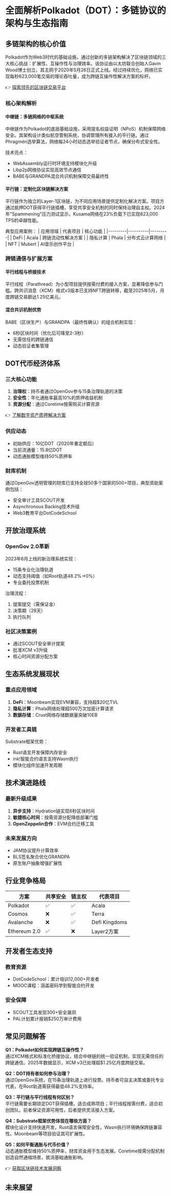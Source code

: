 # 全面解析Polkadot（DOT）：多链协议的架构与生态指南

## 多链架构的核心价值

Polkadot作为Web3时代的基础设施，通过创新的多链架构解决了区块链领域的三大核心挑战：扩展性、互操作性与治理效率。该协议由以太坊联合创始人Gavin Wood博士创立，其主网于2020年5月26日正式上线。经过持续优化，网络已实现每秒623,000笔交易的理论吞吐量，成为跨链互操作性解决方案的标杆。

👉 [探索领先的区块链交易平台](https://bit.ly/okx_welcome)

### 核心架构解析

#### 中继链：多链网络的中枢系统
中继链作为Polkadot的底层基础设施，采用提名权益证明（NPoS）机制保障网络安全。其架构设计类似航空管制系统，协调管理所有接入的平行链。通过Phragmén选举算法，网络每24小时动态选举验证者节点，确保分布式安全性。

技术亮点：
- WebAssembly运行时环境支持模块化升级
- Libp2p网络协议实现高效节点通信
- BABE与GRANDPA混合共识机制保障交易最终性

#### 平行链：定制化区块链解决方案
平行链作为独立的Layer-1区块链，为不同应用场景提供定制化解决方案。项目方通过抵押DOT获得平行链插槽，享受共享安全机制的同时保持治理自主权。2024年"Spammening"压力测试显示，Kusama网络在23%负载下已实现623,000 TPS的卓越性能。

典型应用案例：
| 应用领域 | 代表项目 | 核心功能 |
|---------|----------|---------|
| DeFi | Acala | 跨链流动性解决方案 |
| 隐私计算 | Phala | 分布式云计算网络 |
| NFT | Mubert | AI音乐创作平台 |

### 跨链通信与扩展方案

#### 平行线程与桥接技术
平行线程（Parathread）为小型项目提供按需付费的接入方案，显著降低参与门槛。跨共识消息（XCM）格式v3版本已支持NFT跨链转移，截至2025年5月，月度跨链交易额达1.25亿美元。

#### 混合共识机制优势
BABE（区块生产）与GRANDPA（最终性确认）的组合机制实现：
- 6秒区块时间（优化后可降至2-3秒）
- 无需信任的跨链通信
- 动态验证者集管理

## DOT代币经济体系

### 三大核心功能
1. **治理权**：持币者通过OpenGov参与15条治理轨道的决策
2. **安全性**：年化通胀率最高10%的质押收益机制
3. **资源分配**：通过Coretime按需购买计算资源

👉 [了解数字资产质押解决方案](https://bit.ly/okx_welcome)

### 供应动态
- 初始供应：10亿DOT（2020年重定额后）
- 当前流通量：15.8亿DOT
- 动态通胀模型维持50%质押率

### 财库机制
通过OpenGov透明管理的财库已支持全球50多个国家的500+项目，典型资助案例包括：
- 安全审计工具SCOUT开发
- Asynchronous Backing技术升级
- Web3教育平台DotCodeSchool

## 开放治理系统

### OpenGov 2.0革新
2023年6月上线的新治理系统实现：
- 15条专业化治理轨道
- 动态支持阈值（如Root轨道48.2%→0%）
- 专业委托投票机制

治理流程：
1. 提案提交（需保证金）
2. 决策期（28天）
3. 执行队列

### 社区决策案例
- 通过SCOUT安全审计提案
- 批准XCM v3升级
- 核心时间资源分配方案

## 生态系统发展现状

### 重点应用领域
1. **DeFi**：Moonbeam实现EVM兼容，支持超$20亿TVL
2. **隐私计算**：Phala网络处理超500万次加密计算请求
3. **数据存储**：Crust网络存储数据量突破10EB

### 开发者工具链
Substrate框架优势：
- Rust语言开发保障内存安全
- ink!智能合约语言支持Wasm执行
- 模块化组件加速开发周期

## 技术演进路线

### 最新升级成果
1. **异步支持**：Hydration链实现6秒区块时间
2. **敏捷核心时间**：按需资源分配降低部署门槛
3. **OpenZeppelin合作**：EVM合约迁移工具

### 未来发展方向
- JAM协议提升计算效率
- BLS签名聚合优化GRANDPA
- 原生账户抽象增强扩展性

## 行业竞争格局

| 方案 | 共享安全 | 链主权 | 代表项目 |
|------|----------|--------|----------|
| Polkadot | ✅ | ✅ | Acala |
| Cosmos | ❌ | ✅ | Terra |
| Avalanche | ❌ | ✅ | Defi Kingdoms |
| Ethereum 2.0 | ✅ | ❌ | Layer2方案 |

## 开发者生态支持

### 教育资源
- DotCodeSchool：累计培训12,000+开发者
- MOOC课程：涵盖密码学到智能合约开发

### 安全保障
- SCOUT工具发现300+安全漏洞
- PAL计划累计报销$250万审计费用

## 常见问题解答

**Q1：Polkadot如何实现跨链互操作性？**  
通过XCM格式和标准化桥接协议，结合中继链的统一验证机制，实现无需信任的跨链通信。2025年数据显示，XCM v3已处理超$1.25亿月度跨链交易。

**Q2：DOT持有者如何参与治理？**  
通过OpenGov系统，在15条治理轨道上进行投票。持币者可自主决策或委托专业代表，在Root轨道需获得最低48.2%支持率。

**Q3：平行链与平行线程有何区别？**  
平行链需要长期锁定DOT获得插槽，适合成熟项目；平行线程按需付费，适合初创团队。前者保证资源可用性，后者提供灵活接入方案。

**Q4：Substrate框架优势体现在哪些方面？**  
模块化设计支持快速开发，Rust语言保障安全性，Wasm执行环境确保跨链兼容性。Moonbeam等项目验证其可扩展性。

**Q5：如何平衡通胀与代币价值？**  
动态通胀模型维持50%质押率，财库资金用于生态发展。Coretime按需分配机制创造自然通缩场景，抵消基础通胀影响。

👉 [获取区块链技术发展洞察](https://bit.ly/okx_welcome)

## 未来展望
